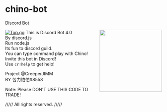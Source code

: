 # chino-bot
Discord Bot

<img align="right" src="https://cdn.discordapp.com/attachments/611040945495998464/785454420766490644/62549335_p0.jpg" height="200" width="200">  

[![Top.gg](https://top.gg/images/logoinverted.png)](https://top.gg/bot/731408794948730961)
This is Discord Bot 4.0  
By discord.js  
Run node.js  
Its fun to discord guild.  
You can type command play with Chino!  
Invite this bot in Discord!  
Use `cr!help` to get help!  

Project  @CreeperJIMM  
BY       苦力怕怕#8558  

Note: Please DON'T USE THIS CODE TO TRADE!  
  
///// All rights reserved. /////  
